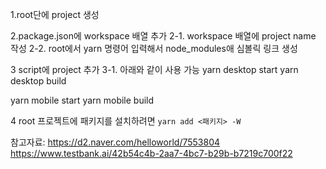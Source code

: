 1.root단에 project 생성

2.package.json에 workspace 배열 추가
2-1. workspace 배열에 project name 작성
2-2. root에서 yarn 명령어 입력해서 node_modules애 심볼릭 링크 생성

3 script에 project 추가
3-1. 아래와 같이 사용 가능
yarn desktop start
yarn desktop build

yarn mobile start
yarn mobile build

4 root 프로젝트에 패키지를 설치하려면 `yarn add <패키지> -W`

참고자료:
https://d2.naver.com/helloworld/7553804
https://www.testbank.ai/42b54c4b-2aa7-4bc7-b29b-b7219c700f22
